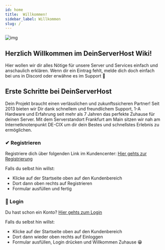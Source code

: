 ```yaml
---
id: home
title:  Willkommen!
sidebar_label: Willkommen
slug: /
---
```




![img](https://deinserverhost.de/assets/img/brand/white.svg)

## Herzlich Willkommen im DeinServerHost Wiki!
Hier wollen wir dir alles Nötige für unsere Server und Services einfach und anschaulich erklären.
Wenn dir ein Eintrag fehlt, melde dich doch einfach bei uns in Discord oder erwähne es im Support 🤗

## Erste Schritte bei DeinServerHost
Dein Projekt braucht einen verlässlichen und zukunftssicheren Partner! Seit 2013 bieten wir Dir dank schnellem und freundlichem Support, 1-A Hardware und Erfahrung seit mehr als 7 Jahren das perfekte Zuhause für deinen Server. 
Mit dem Serverstandort Frankfurt am Main sitzen wir nah am Internetknotenpunkt DE-CIX um dir dein Bestes und schnellstes Erlebnis zu ermöglichen.
### ✔ Registrieren
Registriere dich über folgenden Link im Kundencenter: [Hier gehts zur Registrierung](https://deinserverhost.de/store/register.php)

Falls du selbst hin willst:
- Klicke auf der Startseite oben auf den Kundenbereich
- Dort dann oben rechts auf Registrieren
- Formular ausfüllen und fertig

### 🔐 Login
Du hast schon ein Konto? [Hier gehts zum Login](https://deinserverhost.de/store/login.php)

Falls du selbst hin willst:
- Klicke auf der Startseite oben auf den Kundenbereich
- Dort dann wieder oben rechts auf Einloggen
- Formular ausfüllen, Login drücken und Willkommen Zuhause 😁